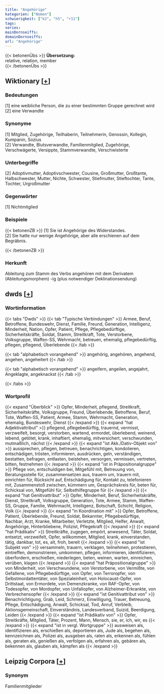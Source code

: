 ```yaml
---
title: "Angehörige"
kategorien: ["Nomen"]
schwierigkeit: ["k2", "h5", "r11"]
tags:
series:
mainDornseiffs:
domainDornseiffs:
url: "Angehörige"
---
```


{{< betonenÜbs >}}
**Übersetzung:**  
relative, relation, member  
{{< /betonenÜbs >}}

## Wiktionary [[+](https://de.wiktionary.org/wiki/Angehörige)]

### Bedeutungen
[1] eine weibliche Person, die zu einer bestimmten Gruppe gerechnet wird  
[2] eine Verwandte  

### Synonyme
[1] Mitglied, Zugehörige, Teilhaberin, Teilnehmerin, Genossin, Kollegin, Kumpanin, Sozius  
[2] Verwandte, Blutsverwandte, Familienmitglied, Zugehörige, Verschwägerte, Versippte, Stammverwandte, Verschwisterte  

### Unterbegriffe
[2] Adoptivmutter, Adoptivschwester, Cousine, Großmutter, Großtante, Halbschwester, Mutter, Nichte, Schwester, Stiefmutter, Stieftochter, Tante, Tochter, Urgroßmutter  

### Gegenwörter
[1] Nichtmitglied  

### Beispiele
{{< betonenZB >}}
[1] Sie ist Angehörige des Widerstandes.  
[2] Sie hatte nur wenige Angehörige, aber alle erschienen auf dem Begräbnis.  

{{< /betonenZB >}}
### Herkunft
Ableitung zum Stamm des Verbs angehören mit dem Derivatem (Ableitungsmorphem) -ig (plus notwendiger Deklinationsendung)  



## dwds [[+](https://www.dwds.de/wb/Angehörige)]

### Wortinformation
{{< tabs "Dwds" >}}
{{< tab "Typische Verbindungen" >}}
Armee, Beruf, Betroffene, Bundeswehr, Dienst, Familie, Freund, Generation, Intelligenz, Minderheit, Nation, Opfer, Patient, Pflege, Pflegebedürftige, Sicherheitskräfte, Soldat, Stamm, Streitkraft, Tote, Verstorbene, Volksgruppe, Waffen-SS, Wehrmacht, betreuen, ehemalig, pflegebedürftig, pflegen, pflegend, Überlebende
{{< /tab >}}

{{< tab "alphabetisch vorangehend" >}}
angehörig, angehören, angehend, angehen, angeheitert
{{< /tab >}}

{{< tab "alphabetisch vorangehend" >}}
angeifern, angeilen, angejahrt, Angeklagte, angeknackst
{{< /tab >}}

{{< /tabs >}}

### Wortprofil
{{< expand "Überblick" >}} Opfer, Minderheit, pflegend, Streitkraft, Sicherheitskräfte, Volksgruppe, Freund, Überlebende, Betroffene, Beruf, Tote, Waffen-SS, Patient, Armee, Stamm, Wehrmacht, Generation, ehemalig, Bundeswehr, Dienst {{< /expand >}}
{{< expand "hat Adjektivattribut" >}} pflegend, pflegebedürftig, trauernd, vermisst, verzweifelt, besorgt, verstorben, wartend, ermordet, überlebend, weinend, lebend, getötet, krank, inhaftiert, ehemalig, mitversichert, verschwunden, mutmaßlich, nächst {{< /expand >}}
{{< expand "ist Akk./Dativ-Objekt von" >}} aussprechen, pflegen, betreuen, benachrichtigen, kondolieren, entschädigen, trösten, informieren, ausdrücken, geln, verständigen, bestatten, befragen, entlasten, beistehen, versorgen, vermissen, vertreten, bitten, festnehmen {{< /expand >}}
{{< expand "ist in Präpositionalgruppe" >}} Pflege von, entschuldigen bei, Mitgefühl mit, Betreuung von, Beratungsstelle für, zusammensetzen aus, trauern um, trauern mit, einrichten für, Rücksicht auf, Entschädigung für, Kontakt zu, telefonieren mit, Zusammenstoß zwischen, kümmern um, Gesprächskreis für, beten für, Schicksal von, Mitgefühl für, Selbsthilfegruppe für {{< /expand >}}
{{< expand "hat Genitivattribut" >}} Opfer, Minderheit, Beruf, Sicherheitskräfte, Dienst, Streitkraft, Volksgruppe, Generation, Tote, Armee, Stamm, Waffen-SS, Gruppe, Familie, Wehrmacht, Intelligenz, Botschaft, Schicht, Religion, Volk {{< /expand >}}
{{< expand "in Koordination mit" >}} Opfer, Betroffene, Patient, Überlebende, Freund, Soldat, Bekannter, Pflegebedürftige, Nachbar, Arzt, Kranke, Mitarbeiter, Verletzte, Mitglied, Helfer, Anwalt, Angehörige, Hinterbliebene, Polizist, Pflegekraft {{< /expand >}}
{{< expand "hat Prädikativ" >}} Streitkräfte, zugegen, empört, anwesend, Täter, Soldat, entsetzt, verzweifelt, Opfer, willkommen, Mitglied, krank, einverstanden, tätig, dankbar, tot, es, alt, froh, bereit {{< /expand >}}
{{< expand "ist Subjekt von" >}} versammeln, trauern, verklagen, teilnehmen, protestieren, eintreffen, demonstrieren, umkommen, pflegen, informieren, identifizieren, überfordern, erschießen, niederlegen, beten, weinen, warten, einreichen, verüben, klagen {{< /expand >}}
{{< expand "hat Präpositionalgruppe" >}} von Minderheit, von Verschwundene, von Verstorbene, von Vermißte, von Gefallene, von Pflegebedürftige, von Opfer, von Terroropfer, von Selbstmordattentäter, von Spezialeinheit, von Holocaust-Opfer, von Drittstaat, von Ermordete, von Demenzkranke, von RAF-Opfer, von Todesopfer, von Mordopfer, von Unfallopfer, von Alzheimer-Erkrankte, von Verbrechensopfer {{< /expand >}}
{{< expand "ist Genitivattribut von" >}} Benachrichtigung, Grab, Leid, Schmerz, Einwilligung, Trauer, Betreuung, Pflege, Entschädigung, Anwalt, Schicksal, Tod, Anruf, Verbleib, Aktionsgemeinschaft, Einverständnis, Landesverband, Suizid, Beerdigung, Leiden {{< /expand >}}
{{< expand "ist Prädikativ von" >}} Opfer, Streitkräfte, Mitglied, Täter, Prozent, Mann, Mensch, sie, er, ich, wir, es {{< /expand >}}
{{< expand "ist in vergl. Wortgruppe" >}} ausweisen als, identifizieren als, erschießen als, deportieren als, Jude als, begehen als, kennzeichnen als, Polizei als, ausgeben als, raten als, erkennen als, fühlen als, geraten als, genießen als, verfolgen als, erfahren als, gebären als, bekennen als, glauben als, kämpfen als {{< /expand >}}

## Leipzig Corpora [[+](https://corpora.uni-leipzig.de/en/res?word=Angehörige&corpusId=deu_newscrawl-public_2018)]


### Synonym
Familienmitglieder

